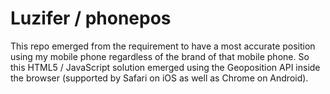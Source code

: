 # Luzifer / phonepos

This repo emerged from the requirement to have a most accurate position using my mobile phone regardless of the brand of that mobile phone. So this HTML5 / JavaScript solution emerged using the Geoposition API inside the browser (supported by Safari on iOS as well as Chrome on Android).
